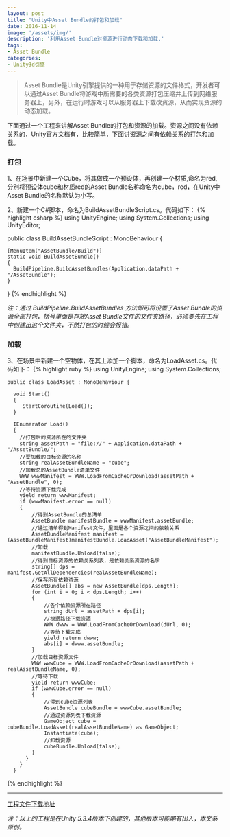 ```yaml
---
layout: post
title: "Unity中Asset Bundle的打包和加载"
date: 2016-11-14
image: '/assets/img/'
description: '利用Asset Bundle对资源进行动态下载和加载.'
tags:
- Asset Bundle 
categories:
- Unity3d引擎
---
```


> Asset Bundle是Unity引擎提供的一种用于存储资源的文件格式，开发者可以通过Asset Bundle将游戏中所需要的各类资源打包压缩并上传到网络服务器上，另外，在运行时游戏可以从服务器上下载改资源，从而实现资源的动态加载。

下面通过一个工程来讲解Asset Bundle的打包和资源的加载。资源之间没有依赖关系的，Unity官方文档有，比较简单，下面讲资源之间有依赖关系的打包和加载。

### 打包

1、在场景中新建一个Cube，将其做成一个预设体，再创建一个材质,命名为red,分别将预设体cube和材质red的Asset Bundle名称命名为cube，red，在Unity中Asset Bundle的名称默认为小写。

2、新建一个C#脚本，命名为BuildAssetBundleScript.cs。代码如下：
{% highlight csharp %}
  using UnityEngine;
  using System.Collections;
  using UnityEditor;

  public class BuildAssetBundleScript : MonoBehaviour {

    [MenuItem("AssetBundle/Build")]
    static void BuildAssetBundle()
    {
   	  BuildPipeline.BuildAssetBundles(Application.dataPath + "/AssetBundle");
    }
   }
{% endhighlight %}

*注：通过 BuildPipeline.BuildAssetBundles 方法即可将设置了Asset Bundle的资源全部打包，括号里面是存放Asset Bundle文件的文件夹路径，必须要先在工程中创建出这个文件夹，不然打包的时候会报错。*

### 加载

3、在场景中新建一个空物体，在其上添加一个脚本，命名为LoadAsset.cs。代码如下：
{% highlight ruby %}
	using UnityEngine;
	using System.Collections;

    public class LoadAsset : MonoBehaviour {

      void Start()
      {
         StartCoroutine(Load());
      }

      IEnumerator Load()
      {
        //打包后的资源所在的文件夹
        string assetPath = "file://" + Application.dataPath + "/AssetBundle/";
        //要加载的目标资源的名称
        string realAssetBundleName = "cube";
        //加载总的AssetBundle清单文件
        WWW wwwManifest = WWW.LoadFromCacheOrDownload(assetPath + "AssetBundle", 0);
        //等待资源下载完成
        yield return wwwManifest;
        if (wwwManifest.error == null)
        {
            //得到AssetBundle的总清单
            AssetBundle manifestBundle = wwwManifest.assetBundle;
            //通过清单得到Manifest文件，里面是各个资源之间的依赖关系
            AssetBundleManifest manifest = (AssetBundleManifest)manifestBundle.LoadAsset("AssetBundleManifest");
            //卸载
            manifestBundle.Unload(false);
            //得到目标资源的依赖关系列表，是依赖关系资源的名字
            string[] dps = manifest.GetAllDependencies(realAssetBundleName);
            //保存所有依赖资源
            AssetBundle[] abs = new AssetBundle[dps.Length];
            for (int i = 0; i < dps.Length; i++)
            {
                //各个依赖资源所在路径
                string dUrl = assetPath + dps[i];
                //根据路径下载资源
                WWW dwww = WWW.LoadFromCacheOrDownload(dUrl, 0);
                //等待下载完成
                yield return dwww;
                abs[i] = dwww.assetBundle;
            }
            //加载目标资源文件
            WWW wwwCube = WWW.LoadFromCacheOrDownload(assetPath + realAssetBundleName, 0);
            //等待下载
            yield return wwwCube;
            if (wwwCube.error == null)
            {
                //得到cube资源列表
                AssetBundle cubeBundle = wwwCube.assetBundle;
                //通过资源列表下载资源
                GameObject cube = cubeBundle.LoadAsset(realAssetBundleName) as GameObject;
                Instantiate(cube);
                //卸载资源
                cubeBundle.Unload(false);
            }
          }
        }
      }
{% endhighlight %}

---
[工程文件下载地址](https://github.com/BruceQi93/Unity_AssetBundleTest)

*注：以上的工程是在Unity 5.3.4版本下创建的，其他版本可能略有出入，本文系原创。*